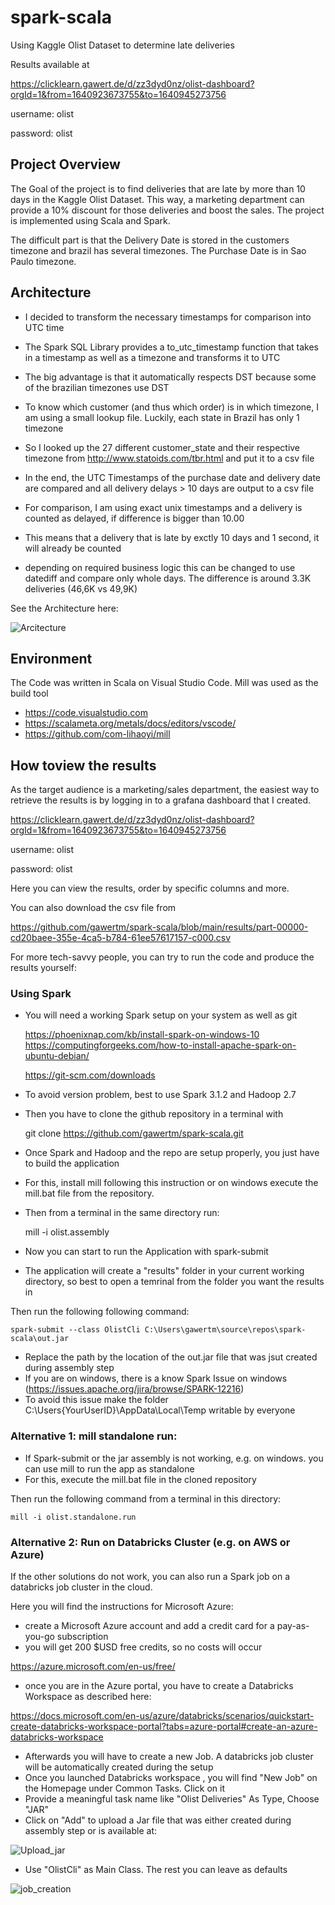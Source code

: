 # spark-scala
Using Kaggle Olist Dataset to determine late deliveries

Results available at 

https://clicklearn.gawert.de/d/zz3dyd0nz/olist-dashboard?orgId=1&from=1640923673755&to=1640945273756

username: olist

password: olist

## Project Overview

The Goal of the project is to find deliveries that are late by more than 10 days in the Kaggle Olist Dataset. This way, a marketing department can provide a 10% discount for those deliveries and boost the sales.
The project is implemented using Scala and Spark.

The difficult part is that the Delivery Date is stored in the customers timezone and brazil has several timezones. The Purchase Date is in Sao Paulo timezone.


## Architecture

- I decided to transform the necessary timestamps for comparison into UTC time
- The Spark SQL Library provides a to_utc_timestamp function that takes in a timestamp as well as a timezone and transforms it to UTC
- The big advantage is that it automatically respects DST because some of the brazilian timezones use DST
- To know which customer (and thus which order) is in which timezone, I am using a small lookup file. Luckily, each state in Brazil has only 1 timezone
- So I looked up the 27 different customer_state and their respective timezone from http://www.statoids.com/tbr.html and put it to a csv file

- In the end, the UTC Timestamps of the purchase date and delivery date are compared and all delivery delays > 10 days are output to a csv file
- For comparison, I am using exact unix timestamps and a delivery is counted as delayed, if difference is bigger than 10.00
- This means that a delivery that is late by exctly 10 days and 1 second, it will already be counted
- depending on required business logic this can be changed to use datediff and compare only whole days. The difference is around 3.3K deliveries (46,6K vs 49,9K)

See the Architecture here:

![Arcitecture](images/Architecture.png)


## Environment

The Code was written in Scala on Visual Studio Code. Mill was used as the build tool

- https://code.visualstudio.com
- https://scalameta.org/metals/docs/editors/vscode/
- https://github.com/com-lihaoyi/mill


## How toview the results

As the target audience is a marketing/sales department, the easiest way to retrieve the results is by logging in to a grafana dashboard that I created.

https://clicklearn.gawert.de/d/zz3dyd0nz/olist-dashboard?orgId=1&from=1640923673755&to=1640945273756

username: olist

password: olist

Here you can view the results, order by specific columns and more.

You can also download the csv file from

https://github.com/gawertm/spark-scala/blob/main/results/part-00000-cd20baee-355e-4ca5-b784-61ee57617157-c000.csv


For more tech-savvy people, you can try to run the code and produce the results yourself:


### Using Spark

- You will need a working Spark setup on your system as well as git
    
    https://phoenixnap.com/kb/install-spark-on-windows-10
    https://computingforgeeks.com/how-to-install-apache-spark-on-ubuntu-debian/

    https://git-scm.com/downloads

- To avoid version problem, best to use Spark 3.1.2 and Hadoop 2.7
- Then you have to clone the github repository in a terminal with 

    git clone https://github.com/gawertm/spark-scala.git

- Once Spark and Hadoop and the repo are setup properly, you just have to build the application
- For this, install mill following this instruction or on windows execute the mill.bat file from the repository. 
- Then from a terminal in the same directory run:

    mill -i olist.assembly

- Now you can start to run the Application with spark-submit
- The application will create a "results" folder in your current working directory, so best to open a temrinal from the folder you want the results in

Then run the following following command:

    spark-submit --class OlistCli C:\Users\gawertm\source\repos\spark-scala\out.jar

- Replace the path by the location of the out.jar file that was jsut created during assembly step
- If you are on windows, there is a know Spark Issue on windows (https://issues.apache.org/jira/browse/SPARK-12216)
- To avoid this issue make the folder C:\Users\{YourUserID}\AppData\Local\Temp writable by everyone


### Alternative 1: mill standalone run:

- If Spark-submit or the jar assembly is not working, e.g. on windows. you can use mill to run the app as standalone
- For this, execute the mill.bat file in the cloned repository

Then run the following command from a terminal in this directory:

    mill -i olist.standalone.run


### Alternative 2: Run on Databricks Cluster (e.g. on AWS or Azure)

If the other solutions do not work, you can also run a Spark job on a databricks job cluster in the cloud.

Here you will find the instructions for Microsoft Azure:

- create a Microsoft Azure account and add a credit card for a pay-as-you-go subscription
- you will get 200 $USD free credits, so no costs will occur

https://azure.microsoft.com/en-us/free/

- once you are in the Azure portal, you have to create a Databricks Workspace as described here:

https://docs.microsoft.com/en-us/azure/databricks/scenarios/quickstart-create-databricks-workspace-portal?tabs=azure-portal#create-an-azure-databricks-workspace

- Afterwards you will have to create a new Job. A databricks job cluster will be automatically created during the setup
- Once you launched Databricks workspace , you will find "New Job" on the Homepage under Common Tasks. Click on it
- Provide a meaningful task name like "Olist Deliveries" As Type, Choose "JAR"
- Click on "Add" to upload a Jar file that was either created during assembly step or is available at:

![Upload_jar](images/Upload_Jar.png)

- Use "OlistCli" as Main Class. The rest you can leave as defaults

![job_creation](images/job_creation.png)
